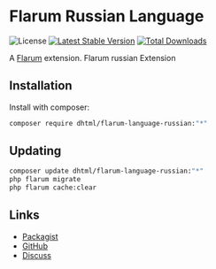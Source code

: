 # Flarum Russian Language

![License](https://img.shields.io/badge/license-GPL-1.0-or-later-blue.svg) [![Latest Stable Version](https://img.shields.io/packagist/v/dhtml/flarum-language-russian.svg)](https://packagist.org/packages/dhtml/flarum-language-russian) [![Total Downloads](https://img.shields.io/packagist/dt/dhtml/flarum-language-russian.svg)](https://packagist.org/packages/dhtml/flarum-language-russian)

A [Flarum](http://flarum.org) extension. Flarum russian Extension

## Installation

Install with composer:

```sh
composer require dhtml/flarum-language-russian:"*"
```

## Updating

```sh
composer update dhtml/flarum-language-russian:"*"
php flarum migrate
php flarum cache:clear
```

## Links

- [Packagist](https://packagist.org/packages/dhtml/flarum-language-russian)
- [GitHub](https://github.com/dhtml/flarum-language-russian)
- [Discuss](https://discuss.flarum.org/d/PUT_DISCUSS_SLUG_HERE)
